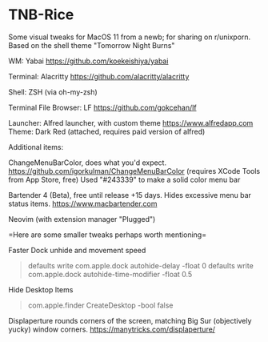 # TNB-Rice
Some visual tweaks for MacOS 11 from a newb; for sharing on r/unixporn. Based on the shell theme "Tomorrow Night Burns"

WM: Yabai
https://github.com/koekeishiya/yabai

Terminal: Alacritty
https://github.com/alacritty/alacritty

Shell: ZSH (via oh-my-zsh)

Terminal File Browser: LF
https://github.com/gokcehan/lf

Launcher: Alfred launcher, with custom theme
https://www.alfredapp.com
Theme: Dark Red (attached, requires paid version of alfred)

Additional items: 

ChangeMenuBarColor, does what you'd expect.
https://github.com/igorkulman/ChangeMenuBarColor
(requires XCode Tools from App Store, free) 
Used "#243339" to make a solid color menu bar

Bartender 4 (Beta), free until release +15 days. Hides excessive menu bar status items. 
https://www.macbartender.com


Neovim (with extension manager "Plugged")

=Here are some smaller tweaks perhaps worth mentioning=

Faster Dock unhide and movement speed
>defaults write com.apple.dock autohide-delay -float 0
>defaults write com.apple.dock autohide-time-modifier -float 0.5

Hide Desktop Items
>com.apple.finder CreateDesktop -bool false

Displaperture rounds corners of the screen, matching Big Sur (objectively yucky) window corners.
https://manytricks.com/displaperture/
